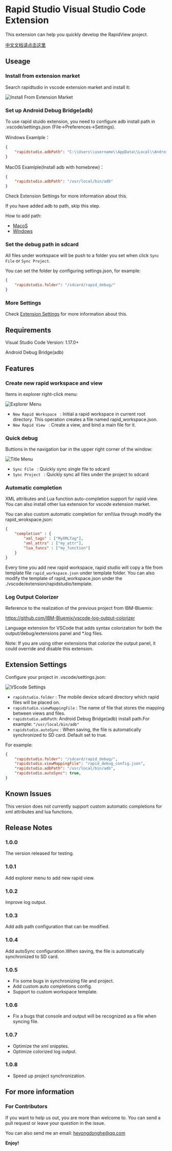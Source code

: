 # Rapid Studio Visual Studio Code Extension

This extension can help you quickly develop the RapidView project.

[中文文档请点击这里](https://github.com/YongdongHe/RapidView/blob/master/rapidstudio_vscode_extension/rapidstudio/resource/README_CHINESE.md)

## Useage

### Install from extension market

Search rapidtudio in vscode extension market and install it:

![Install From Extension Market](https://raw.githubusercontent.com/YongdongHe/RapidView/master/rapidstudio_vscode_extension/rapidstudio/resource/install_from_market.png)


### Set up Android Debug Bridge(adb)

To use rapid stuido extension, you need to configure adb install path in .vscode/settings.json (File->Preferences->Settings).

Windows Examlple：
```json
{
    "rapidstudio.adbPath": "C:\\Users\\username\\AppData\\Local\\Android\\sdk\\platform-tools\\adb"
}
```


MacOS Examlple(Install adb with homebrew)：
```json
{
    "rapidstudio.adbPath": "/usr/local/bin/adb"
}
```

Check Extension Settings for more information about this.

If you have added adb to path, skip this step.

How to add path:

+ [MacoS](https://stackoverflow.com/questions/17901692/set-up-adb-on-mac-os-x)
+ [WIndows](https://stackoverflow.com/questions/23400030/windows-7-add-path)

### Set the debug path in sdcard

All files under workspace will be push to a folder you set when click ``Sync File`` or ``Sync Project``.

You can set the folder by configuring settings.json, for example:
```json
{
    "rapidstudio.folder": "/sdcard/rapid_debug/"
}
```


### More Settings

Check [Extension Settings](#extension-settings) for more information about this.

## Requirements

Visual Studio Code Version: 1.17.0+

Android Debug Bridge(adb)

## Features
### Create new rapid workspace and view

Items in explorer right-click menu:

![Explorer Menu](https://raw.githubusercontent.com/YongdongHe/RapidView/master/rapidstudio_vscode_extension/rapidstudio/resource/explorer_menu.png)

* `New Rapid Workspace ` : Initial a rapid workspace in current root directory. This operation creates a file named rapid_workspace.json.
* `New Rapid View ` : Create a view, and bind a main file for it.

### Quick debug

Buttions in the navigation bar in the upper right corner of the window:

![Title Menu](https://raw.githubusercontent.com/YongdongHe/RapidView/master/rapidstudio_vscode_extension/rapidstudio/resource/title_menu.png)

* `Sync File ` : Quickly sync single file to sdcard
* `Sync Project ` : Quickly sync all files under the project to sdcard

### Automatic completion 

XML attributes and Lua function auto-completion support for rapid view. You can also install other lua extension for vscode extension market.

You can also custom automatic completion for xml\lua through modify the rapid_wrokspace.json:

```json
{
    "completion" : {
        "xml_tags" : ["MyXMLTag"],
        "xml_attrs" : ["my_attr"],
        "lua_funcs" : ["my_function"]
    }
}
```

Every time you add new rapid workspace, rapid studio will copy a file from template file ``rapid_workspace.json`` under template folder.
You can also modify the template of rapid_workspace.json under the ./vscode/extension/rapidstudio/template.

### Log Output Colorizer

Reference to the realization of the previous project from IBM-Bluemix:

<https://github.com/IBM-Bluemix/vscode-log-output-colorizer>

Language extension for VSCode that adds syntax colorization for both the output/debug/extensions panel and *.log files.

Note: If you are using other extensions that colorize the output panel, it could override and disable this extension.


## Extension Settings

Configure your project in .vscode/settings.json:

![VScode Settings](https://raw.githubusercontent.com/YongdongHe/RapidView/master/rapidstudio_vscode_extension/rapidstudio/resource/settings.png)

* `rapidstudio.folder` : The mobile device sdcard directory which rapid files will be placed on.
* `rapidstudio.viewMappingFile` : The name of file that stores the mapping between views and files.
* `rapidstudio.adbPath`: Android Debug Bridge(adb) install path.For example: `"/usr/local/bin/adb"`
* `rapidstudio.autoSync` : When saving, the file is automatically synchronized to SD card. Default set to true.

For example:
```json
{
    "rapidstudio.folder": "/sdcard/rapid_debug/",
    "rapidstudio.viewMappingFile": "rapid_debug_config.json",
    "rapidstudio.adbPath": "/usr/local/bin/adb",
    "rapidstudio.autoSync": true,
}
```


## Known Issues

This version does not currently support custom automatic completions for xml attributes and lua functions.

## Release Notes

### 1.0.0

The version released for testing.

### 1.0.1

Add explorer menu to add new rapid view. 

### 1.0.2

Improve log output.

### 1.0.3

Add adb path configuration that can be modified.

### 1.0.4

Add autoSync configuration.When saving, the file is automatically synchronized to SD card.

### 1.0.5

+ Fix some bugs in synchronizing file and project.
+ Add custom auto completions config.
+ Support to custom workspace template.

### 1.0.6

+ Fix a bugs that console and output will be recognized as a file when syncing file.

### 1.0.7

+ Optimize the xml snipptes.
+ Optimize colorized log output.


### 1.0.8

+ Speed up project synchronization.

## For more information

### For Contributors
If you want to help us out, you are more than welcome to. You can send a pull request or leave your question in the issue.

You can also send me an email: <heyongdonghe@qq.com>

**Enjoy!**